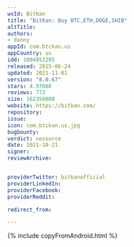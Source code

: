 ```yaml
---
wsId: BitKan
title: "BitKan: Buy BTC,ETH,DOGE,SHIB"
altTitle: 
authors:
- danny
appId: com.btckan.us
appCountry: us
idd: 1004852205
released: 2015-06-24
updated: 2021-11-01
version: "8.0.67"
stars: 4.97668
reviews: 772
size: 162350080
website: https://bitkan.com/
repository: 
issue: 
icon: com.btckan.us.jpg
bugbounty: 
verdict: nosource
date: 2021-10-21
signer: 
reviewArchive:


providerTwitter: bitkanofficial
providerLinkedIn: 
providerFacebook: 
providerReddit: 

redirect_from:

---
```


{% include copyFromAndroid.html %}
